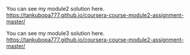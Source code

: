 You can see my module2 solution here.
https://tankubopa777.github.io/coursera-course-module2-assignment-master/

You can see my module3 solution here.
https://tankubopa777.github.io/coursera-course-module2-assignment-master/
